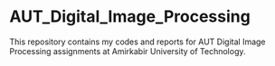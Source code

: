 # AUT_Digital_Image_Processing
This repository contains my codes and reports for AUT Digital Image Processing assignments at Amirkabir University of Technology.
